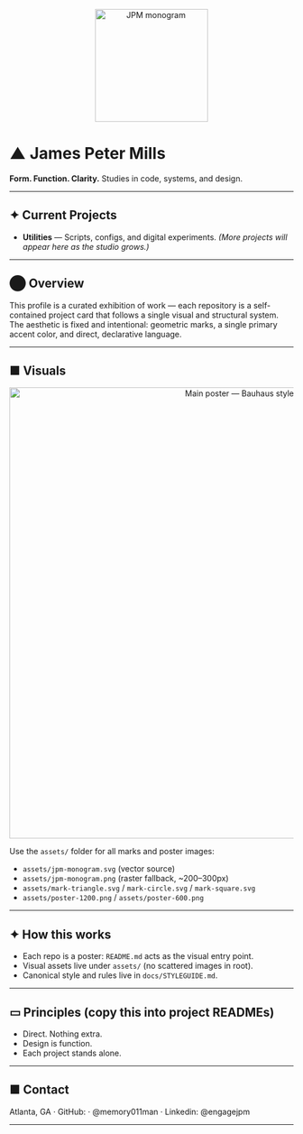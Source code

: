 <p align="center">
  <img src="assets/jpm-monogram.svg" width="200" alt="JPM monogram">
</p>

# ▲ James Peter Mills

**Form. Function. Clarity.**
Studies in code, systems, and design.

---

## ✦ Current Projects

* **Utilities** — Scripts, configs, and digital experiments.
  *(More projects will appear here as the studio grows.)*

---

## ⬤ Overview

This profile is a curated exhibition of work — each repository is a self-contained project card that follows a single visual and structural system.
The aesthetic is fixed and intentional: geometric marks, a single primary accent color, and direct, declarative language.

---

## ■ Visuals

<p align="center">
  <img src="assets/poster-1200.png" width="800" alt="Main poster — Bauhaus style">
</p>

Use the `assets/` folder for all marks and poster images:

* `assets/jpm-monogram.svg` (vector source)
* `assets/jpm-monogram.png` (raster fallback, ~200–300px)
* `assets/mark-triangle.svg` / `mark-circle.svg` / `mark-square.svg`
* `assets/poster-1200.png` / `assets/poster-600.png`

---

## ✦ How this works

* Each repo is a poster: `README.md` acts as the visual entry point.
* Visual assets live under `assets/` (no scattered images in root).
* Canonical style and rules live in `docs/STYLEGUIDE.md`.

---

## ▭ Principles (copy this into project READMEs)

* Direct. Nothing extra.
* Design is function.
* Each project stands alone.

---

## ■ Contact

Atlanta, GA · GitHub: · @memory011man · Linkedin: @engagejpm

- --
